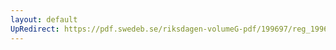 ```yaml
---
layout: default
UpRedirect: https://pdf.swedeb.se/riksdagen-volumeG-pdf/199697/reg_199697/reg_199697_0470.pdf
---
```

